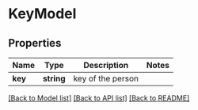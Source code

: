 # KeyModel

## Properties
Name | Type | Description | Notes
------------ | ------------- | ------------- | -------------
**key** | **string** | key of the person | 

[[Back to Model list]](../../README.md#documentation-for-models) [[Back to API list]](../../README.md#documentation-for-api-endpoints) [[Back to README]](../../README.md)

